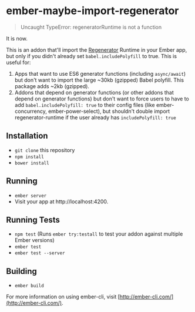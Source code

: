 # ember-maybe-import-regenerator

> Uncaught TypeError: regeneratorRuntime is not a function

It is now.

This is an addon that'll import the
[Regenerator](https://github.com/facebook/regenerator)
Runtime in your Ember app, but only if you didn't already set
`babel.includePolyfill` to true. This is useful for:

1. Apps that want to use ES6 generator functions (including `async/await`) but don't want to
   import the large ~30kb (gzipped) Babel polyfill. This package adds ~2kb (gzipped).
2. Addons that depend on generator functions (or other addons
   that depend on generator functions) but don't want to
   force users to have to add `babel.includePolyfill: true` to
   their config files (like ember-concurrency, ember-power-select), but
   shouldn't double import regenerator-runtime if the user already
   has `includePolyfill: true`

## Installation

* `git clone` this repository
* `npm install`
* `bower install`

## Running

* `ember server`
* Visit your app at http://localhost:4200.

## Running Tests

* `npm test` (Runs `ember try:testall` to test your addon against multiple Ember versions)
* `ember test`
* `ember test --server`

## Building

* `ember build`

For more information on using ember-cli, visit [http://ember-cli.com/](http://ember-cli.com/).
